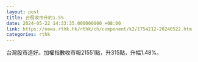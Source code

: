 ```yaml
---
layout: post
title: 台股收市升約1.5%
date: 2024-05-22 14:33:35.000000000 +08:00
link: https://news.rthk.hk/rthk/ch/component/k2/1754212-20240522.htm
categories: rthk
---
```


台灣股市造好。加權指數收市報21551點，升315點，升幅1.48%。
